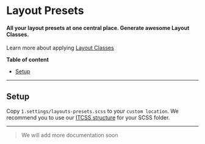 # Layout Presets


#### All your layout presets at one central place. Generate awesome Layout Classes.

Learn more about applying [Layout Classes](layout/layout-classes.md)


**Table of content**
- [Setup](#setup)

---
## Setup

Copy `1.settings/layouts-presets.scss` to your `custom location`. 
We recommend you to use our [ITCSS structure]() for your SCSS folder. 

---

> We will add more documentation soon


